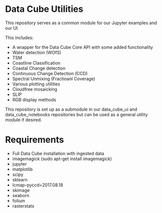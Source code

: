 Data Cube Utilities
=================

This repository serves as a common module for our Jupyter examples and our UI.

This includes:
* A wrapper for the Data Cube Core API with some added functionality
* Water detection (WOfS)
* TSM
* Coastline Classification
* Coastal Change detection
* Continuous Change Detection (CCD) 
* Spectral Unmixing (Fractioanl Coverage) 
* Various plotting utilities
* Cloudfree mosaicking
* SLIP
* RGB display methods

This repository is set up as a submodule in our data_cube_ui and data_cube_notebooks repositories but can be used as a general utility module if desired.

Requirements
=================
* Full Data Cube installation with ingested data
* imagemagick (sudo apt-get install imagemagick)
* jupyter
* matplotlib
* scipy
* sklearn
* lcmap-pyccd=2017.08.18
* skimage
* seaborn
* folium
* rasterstats

